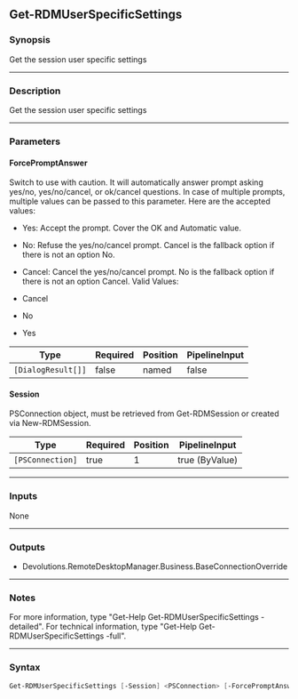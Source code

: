 Get-RDMUserSpecificSettings
---------------------------

### Synopsis
Get the session user specific settings

---

### Description

Get the session user specific settings

---

### Parameters
#### **ForcePromptAnswer**
Switch to use with caution. It will automatically answer prompt asking yes/no, yes/no/cancel, or ok/cancel questions. In case of multiple prompts, multiple values can be passed to this parameter. Here are the accepted values:
* Yes: Accept the prompt. Cover the OK and Automatic value.
* No: Refuse the yes/no/cancel prompt. Cancel is the fallback option if there is not an option No.
* Cancel: Cancel the yes/no/cancel prompt. No is the fallback option if there is not an option Cancel.
Valid Values:

* Cancel
* No
* Yes

|Type              |Required|Position|PipelineInput|
|------------------|--------|--------|-------------|
|`[DialogResult[]]`|false   |named   |false        |

#### **Session**
PSConnection object, must be retrieved from Get-RDMSession or created via New-RDMSession.

|Type            |Required|Position|PipelineInput |
|----------------|--------|--------|--------------|
|`[PSConnection]`|true    |1       |true (ByValue)|

---

### Inputs
None

---

### Outputs
* Devolutions.RemoteDesktopManager.Business.BaseConnectionOverride

---

### Notes
For more information, type "Get-Help Get-RDMUserSpecificSettings -detailed". For technical information, type "Get-Help Get-RDMUserSpecificSettings -full".

---

### Syntax
```PowerShell
Get-RDMUserSpecificSettings [-Session] <PSConnection> [-ForcePromptAnswer <Cancel | No | Yes>] [<CommonParameters>]
```

